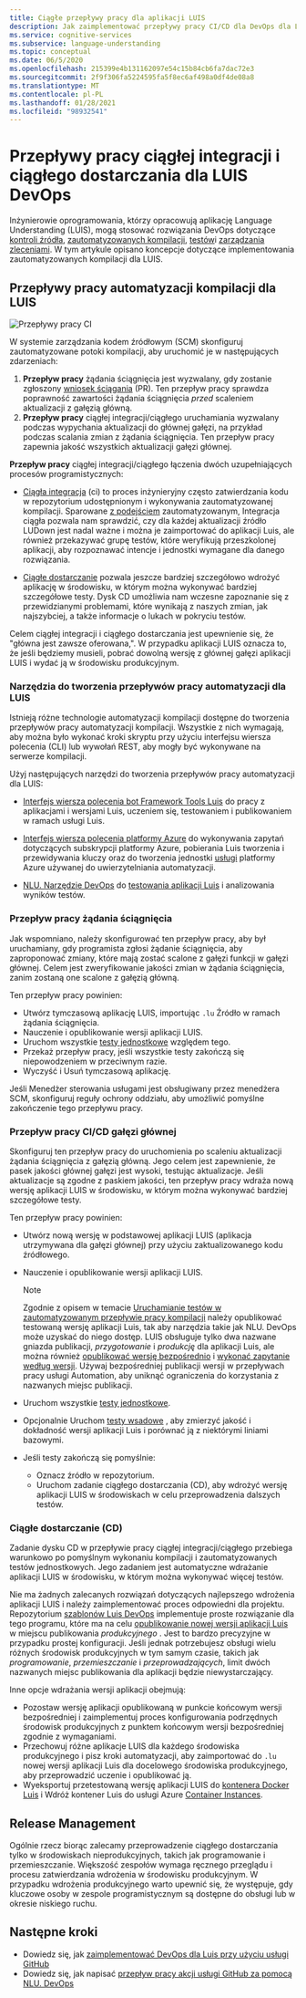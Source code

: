 ```yaml
---
title: Ciągłe przepływy pracy dla aplikacji LUIS
description: Jak zaimplementować przepływy pracy CI/CD dla DevOps dla Language Understanding (LUIS).
ms.service: cognitive-services
ms.subservice: language-understanding
ms.topic: conceptual
ms.date: 06/5/2020
ms.openlocfilehash: 215399e4b131162097e54c15b84cb6fa7dac72e3
ms.sourcegitcommit: 2f9f306fa5224595fa5f8ec6af498a0df4de08a8
ms.translationtype: MT
ms.contentlocale: pl-PL
ms.lasthandoff: 01/28/2021
ms.locfileid: "98932541"
---
```

# <a name="continuous-integration-and-continuous-delivery-workflows-for-luis-devops"></a>Przepływy pracy ciągłej integracji i ciągłego dostarczania dla LUIS DevOps

Inżynierowie oprogramowania, którzy opracowują aplikację Language Understanding (LUIS), mogą stosować rozwiązania DevOps dotyczące [kontroli źródła](luis-concept-devops-sourcecontrol.md), [zautomatyzowanych kompilacji](luis-concept-devops-automation.md), [testów](luis-concept-devops-testing.md)i [zarządzania zleceniami](luis-concept-devops-automation.md#release-management). W tym artykule opisano koncepcje dotyczące implementowania zautomatyzowanych kompilacji dla LUIS.

## <a name="build-automation-workflows-for-luis"></a>Przepływy pracy automatyzacji kompilacji dla LUIS

![Przepływy pracy CI](./media/luis-concept-devops-automation/luis-automation.png)

W systemie zarządzania kodem źródłowym (SCM) skonfiguruj zautomatyzowane potoki kompilacji, aby uruchomić je w następujących zdarzeniach:

1. **Przepływ pracy** żądania ściągnięcia jest wyzwalany, gdy zostanie zgłoszony [wniosek ściągania](https://help.github.com/github/collaborating-with-issues-and-pull-requests/about-pull-requests) (PR). Ten przepływ pracy sprawdza poprawność zawartości żądania ściągnięcia *przed* scaleniem aktualizacji z gałęzią główną.
1. **Przepływ pracy** ciągłej integracji/ciągłego uruchamiania wyzwalany podczas wypychania aktualizacji do głównej gałęzi, na przykład podczas scalania zmian z żądania ściągnięcia. Ten przepływ pracy zapewnia jakość wszystkich aktualizacji gałęzi głównej.

**Przepływ pracy** ciągłej integracji/ciągłego łączenia dwóch uzupełniających procesów programistycznych:

* [Ciągła integracja](/azure/devops/learn/what-is-continuous-integration) (ci) to proces inżynieryjny często zatwierdzania kodu w repozytorium udostępnionym i wykonywania zautomatyzowanej kompilacji. Sparowane [z podejściem](luis-concept-devops-testing.md) zautomatyzowanym, Integracja ciągła pozwala nam sprawdzić, czy dla każdej aktualizacji źródło LUDown jest nadal ważne i można je zaimportować do aplikacji Luis, ale również przekazywać grupę testów, które weryfikują przeszkolonej aplikacji, aby rozpoznawać intencje i jednostki wymagane dla danego rozwiązania.

* [Ciągłe dostarczanie](/azure/devops/learn/what-is-continuous-delivery) pozwala jeszcze bardziej szczegółowo wdrożyć aplikację w środowisku, w którym można wykonywać bardziej szczegółowe testy. Dysk CD umożliwia nam wczesne zapoznanie się z przewidzianymi problemami, które wynikają z naszych zmian, jak najszybciej, a także informacje o lukach w pokryciu testów.

Celem ciągłej integracji i ciągłego dostarczania jest upewnienie się, że "główna jest zawsze oferowana,". W przypadku aplikacji LUIS oznacza to, że jeśli będziemy musieli, pobrać dowolną wersję z głównej gałęzi aplikacji LUIS i wydać ją w środowisku produkcyjnym.

### <a name="tools-for-building-automation-workflows-for-luis"></a>Narzędzia do tworzenia przepływów pracy automatyzacji dla LUIS

Istnieją różne technologie automatyzacji kompilacji dostępne do tworzenia przepływów pracy automatyzacji kompilacji. Wszystkie z nich wymagają, aby można było wykonać kroki skryptu przy użyciu interfejsu wiersza polecenia (CLI) lub wywołań REST, aby mogły być wykonywane na serwerze kompilacji.

Użyj następujących narzędzi do tworzenia przepływów pracy automatyzacji dla LUIS:

* [Interfejs wiersza polecenia bot Framework Tools Luis](https://github.com/microsoft/botbuilder-tools/tree/master/packages/LUIS) do pracy z aplikacjami i wersjami Luis, uczeniem się, testowaniem i publikowaniem w ramach usługi Luis.

* [Interfejs wiersza polecenia platformy Azure](/cli/azure/) do wykonywania zapytań dotyczących subskrypcji platformy Azure, pobierania Luis tworzenia i przewidywania kluczy oraz do tworzenia jednostki [usługi](/cli/azure/ad/sp) platformy Azure używanej do uwierzytelniania automatyzacji.

* [NLU. Narzędzie DevOps](https://github.com/microsoft/NLU.DevOps) do [testowania aplikacji Luis](luis-concept-devops-testing.md) i analizowania wyników testów.

### <a name="the-pr-workflow"></a>Przepływ pracy żądania ściągnięcia

Jak wspomniano, należy skonfigurować ten przepływ pracy, aby był uruchamiany, gdy programista zgłosi żądanie ściągnięcia, aby zaproponować zmiany, które mają zostać scalone z gałęzi funkcji w gałęzi głównej. Celem jest zweryfikowanie jakości zmian w żądania ściągnięcia, zanim zostaną one scalone z gałęzią główną.

Ten przepływ pracy powinien:

* Utwórz tymczasową aplikację LUIS, importując `.lu` Źródło w ramach żądania ściągnięcia.
* Nauczenie i opublikowanie wersji aplikacji LUIS.
* Uruchom wszystkie [testy jednostkowe](luis-concept-devops-testing.md) względem tego.
* Przekaż przepływ pracy, jeśli wszystkie testy zakończą się niepowodzeniem w przeciwnym razie.
* Wyczyść i Usuń tymczasową aplikację.

Jeśli Menedżer sterowania usługami jest obsługiwany przez menedżera SCM, skonfiguruj reguły ochrony oddziału, aby umożliwić pomyślne zakończenie tego przepływu pracy.

### <a name="the-main-branch-cicd-workflow"></a>Przepływ pracy CI/CD gałęzi głównej

Skonfiguruj ten przepływ pracy do uruchomienia po scaleniu aktualizacji żądania ściągnięcia z gałęzią główną. Jego celem jest zapewnienie, że pasek jakości głównej gałęzi jest wysoki, testując aktualizacje. Jeśli aktualizacje są zgodne z paskiem jakości, ten przepływ pracy wdraża nową wersję aplikacji LUIS w środowisku, w którym można wykonywać bardziej szczegółowe testy.

Ten przepływ pracy powinien:

* Utwórz nową wersję w podstawowej aplikacji LUIS (aplikacja utrzymywana dla gałęzi głównej) przy użyciu zaktualizowanego kodu źródłowego.

* Nauczenie i opublikowanie wersji aplikacji LUIS.

  > [!NOTE]
  > Zgodnie z opisem w temacie [Uruchamianie testów w zautomatyzowanym przepływie pracy kompilacji](luis-concept-devops-testing.md#running-tests-in-an-automated-build-workflow) należy opublikować testowaną wersję aplikacji Luis, tak aby narzędzia takie jak NLU. DevOps może uzyskać do niego dostęp. LUIS obsługuje tylko dwa nazwane gniazda publikacji, *przygotowanie* i *produkcję* dla aplikacji Luis, ale można również [opublikować wersję bezpośrednio](https://github.com/microsoft/botframework-cli/blob/master/packages/luis/README.md#bf-luisapplicationpublish) i [wykonać zapytanie według wersji](./luis-migration-api-v3.md#changes-by-slot-name-and-version-name). Używaj bezpośredniej publikacji wersji w przepływach pracy usługi Automation, aby uniknąć ograniczenia do korzystania z nazwanych miejsc publikacji.

* Uruchom wszystkie [testy jednostkowe](luis-concept-devops-testing.md).

* Opcjonalnie Uruchom [testy wsadowe](luis-concept-devops-testing.md#how-to-do-unit-testing-and-batch-testing) , aby zmierzyć jakość i dokładność wersji aplikacji Luis i porównać ją z niektórymi liniami bazowymi.

* Jeśli testy zakończą się pomyślnie:
  * Oznacz źródło w repozytorium.
  * Uruchom zadanie ciągłego dostarczania (CD), aby wdrożyć wersję aplikacji LUIS w środowiskach w celu przeprowadzenia dalszych testów.

### <a name="continuous-delivery-cd"></a>Ciągłe dostarczanie (CD)

Zadanie dysku CD w przepływie pracy ciągłej integracji/ciągłego przebiega warunkowo po pomyślnym wykonaniu kompilacji i zautomatyzowanych testów jednostkowych. Jego zadaniem jest automatyczne wdrażanie aplikacji LUIS w środowisku, w którym można wykonywać więcej testów.

Nie ma żadnych zalecanych rozwiązań dotyczących najlepszego wdrożenia aplikacji LUIS i należy zaimplementować proces odpowiedni dla projektu. Repozytorium [szablonów Luis DevOps](https://github.com/Azure-Samples/LUIS-DevOps-Template) implementuje proste rozwiązanie dla tego programu, które ma na celu [opublikowanie nowej wersji aplikacji Luis](./luis-how-to-publish-app.md) w miejscu publikowania *produkcyjnego* . Jest to bardzo precyzyjne w przypadku prostej konfiguracji. Jeśli jednak potrzebujesz obsługi wielu różnych środowisk produkcyjnych w tym samym czasie, takich jak *programowanie*, *przemieszczanie* i *przeprowadzających*, limit dwóch nazwanych miejsc publikowania dla aplikacji będzie niewystarczający.

Inne opcje wdrażania wersji aplikacji obejmują:

* Pozostaw wersję aplikacji opublikowaną w punkcie końcowym wersji bezpośredniej i zaimplementuj proces konfigurowania podrzędnych środowisk produkcyjnych z punktem końcowym wersji bezpośredniej zgodnie z wymaganiami.
* Przechowuj różne aplikacje LUIS dla każdego środowiska produkcyjnego i pisz kroki automatyzacji, aby zaimportować do `.lu` nowej wersji aplikacji Luis dla docelowego środowiska produkcyjnego, aby przeprowadzić uczenie i opublikować ją.
* Wyeksportuj przetestowaną wersję aplikacji LUIS do [kontenera Docker Luis](./luis-container-howto.md?tabs=v3) i Wdróż kontener Luis do usługi Azure [Container Instances](../../container-instances/index.yml).

## <a name="release-management"></a>Release Management

Ogólnie rzecz biorąc zalecamy przeprowadzenie ciągłego dostarczania tylko w środowiskach nieprodukcyjnych, takich jak programowanie i przemieszczanie. Większość zespołów wymaga ręcznego przeglądu i procesu zatwierdzania wdrożenia w środowisku produkcyjnym. W przypadku wdrożenia produkcyjnego warto upewnić się, że występuje, gdy kluczowe osoby w zespole programistycznym są dostępne do obsługi lub w okresie niskiego ruchu.

## <a name="next-steps"></a>Następne kroki

* Dowiedz się, jak [zaimplementować DevOps dla Luis przy użyciu usługi GitHub](luis-how-to-devops-with-github.md)
* Dowiedz się, jak napisać [przepływ pracy akcji usługi GitHub za pomocą NLU. DevOps](https://github.com/Azure-Samples/LUIS-DevOps-Template/blob/master/docs/4-pipeline.md)
